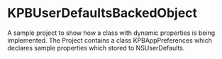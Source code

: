 KPBUserDefaultsBackedObject
===========================

A sample project to show how a class with dynamic properties is being implemented. The Project contains a class KPBAppPreferences which declares sample properties which stored to NSUserDefaults.

